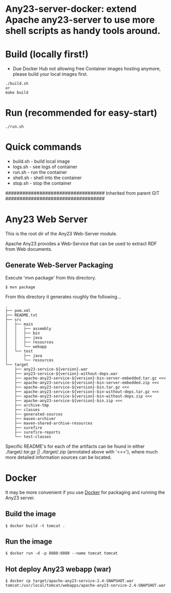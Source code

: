 # Any23-server-docker: extend Apache any23-server to use more shell scripts as handy tools around.

# Build (locally first!)
* Due Docker Hub not allowing free Container images hosting anymore, please build your local images first.
```
./build.sh
or
make build
```

# Run (recommended for easy-start)
```
./run.sh
```

# Quick commands
* build.sh - build local image
* logs.sh - see logs of container
* run.sh - run the container
* shell.sh - shell into the container
* stop.sh - stop the container

################################### Inherited from parent GIT ###################################
# Any23 Web Server

This is the root dir of the Any23 Web-Server module.

Apache Any23 provides a Web-Service that can be used to extract RDF from Web documents.

## Generate Web-Server Packaging

Execute 'mvn package' from this directory.

```
$ mvn package
```
From this directory it generates roughly the following...
```
.
├── pom.xml
├── README.txt
├── src
│   ├── main
│   │   ├── assembly
│   │   ├── bin
│   │   ├── java
│   │   ├── resources
│   │   └── webapp
│   └── test
│       ├── java
│       └── resources
└── target
    ├── any23-service-${version}.war
    ├── any23-service-${version}-without-deps.war
    ├── apache-any23-service-${version}-bin-server-embedded.tar.gz <<<
    ├── apache-any23-service-${version}-bin-server-embedded.zip <<<
    ├── apache-any23-service-${version}-bin.tar.gz <<<
    ├── apache-any23-service-${version}-bin-without-deps.tar.gz <<<
    ├── apache-any23-service-${version}-bin-without-deps.zip <<<
    ├── apache-any23-service-${version}-bin.zip <<<
    ├── archive-tmp
    ├── classes
    ├── generated-sources
    ├── maven-archiver
    ├── maven-shared-archive-resources
    ├── surefire
    ├── surefire-reports
    └── test-classes
```

Specific README's for each of the artifacts can be found in either ./target/*.tar.gz || ./target/*.zip (annotated above with '<<<'), where much more detailed information sources can be located.

# Docker
It may be more convenient if you use [Docker](https://www.docker.com/) for packaging and running the Any23 server.

## Build the image
```
$ docker build -t tomcat .
```

## Run the image
```
$ docker run -d -p 8080:8080 --name tomcat tomcat
```

## Hot deploy Any23 webapp (war)
```
$ docker cp target/apache-any23-service-2.4-SNAPSHOT.war tomcat:/usr/local/tomcat/webapps/apache-any23-service-2.4-SNAPSHOT.war
```
